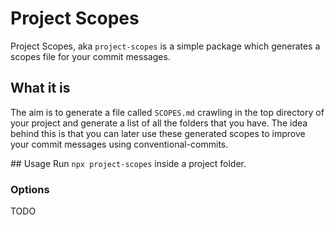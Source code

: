 # Project Scopes

Project Scopes, aka `project-scopes` is a simple package which generates a scopes file for your commit messages.

## What it is

The aim is to generate a file called `SCOPES.md` crawling in the top directory of your project and generate a list of all the folders that you have.
The idea behind this is that you can later use these generated scopes to improve your commit messages using conventional-commits.

## Usage
Run `npx project-scopes` inside a project folder.

### Options

TODO
